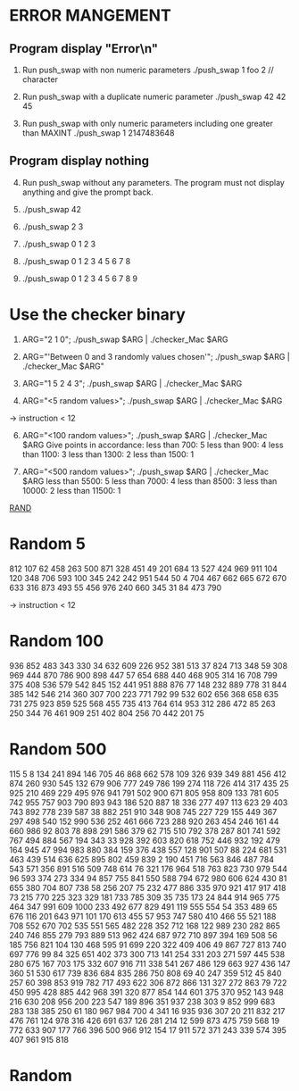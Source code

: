 # ERROR MANGEMENT

## Program display "Error\n"
1. Run push_swap with non numeric parameters
./push_swap 1 foo 2         // character  

2. Run push_swap with a duplicate numeric parameter
./push_swap 42 42 45

3. Run push_swap with only numeric parameters including one greater
than MAXINT
./push_swap 1 2147483648

## Program display nothing

4. Run push_swap without any parameters. The program must not
display anything and give the prompt back.

5. ./push_swap 42

6. ./push_swap 2 3

7. ./push_swap 0 1 2 3

8. ./push_swap 0 1 2 3 4 5 6 7 8

9. ./push_swap 0 1 2 3 4 5 6 7 8 9

# Use the checker binary 

1. ARG="2 1 0"; ./push_swap $ARG | ./checker_Mac $ARG

2. ARG="'Between 0 and 3 randomly values chosen'"; ./push_swap $ARG | ./checker_Mac $ARG"

3. ARG="1 5 2 4 3"; ./push_swap $ARG | ./checker_Mac $ARG

5. ARG="<5 random values>"; ./push_swap $ARG | ./checker_Mac $ARG

-> instruction < 12

6. ARG="<100 random values>"; ./push_swap $ARG | ./checker_Mac $ARG
Give points in accordance:
less than 700: 5
less than 900: 4
less than 1100: 3
less than 1300: 2
less than 1500: 1

7. ARG="<500 random values>"; ./push_swap $ARG | ./checker_Mac $ARG
less than 5500: 5
less than 7000: 4
less than 8500: 3
less than 10000: 2
less than 11500: 1 

[RAND](https://www.random.org/integer-sets/)

# Random 5
812 107 62 458 263
500 871 328 451 49
201 684 13 527 424
969 911 104 120 348
706 593 100 345 242
242 951 544 50 4
704 467 662 665 672
670 633 316 873 493
55 456 976 240 660
345 31 84 473 790

-> instruction < 12

# Random 100

936 852 483 343 330 34 632 609 226 952 381 513 37 824 713 348 59 308 969 444 870 786 900 898 447 57 654 688 440 468 905 314 16 708 799 375 408 536 579 542 845 152 441 951 888 876 77 148 232 889 778 31 844 385 142 546 214 360 307 700 223 771 792 99 532 602 656 368 658 635 731 275 923 859 525 568 455 735 413 764 614 953 312 286 472 85 263 250 344 76 461 909 251 402 804 256 70 442 201 75


# Random 500 

115 5 8 134 241 894 146 705 46 868 662 578 109 326 939 349 881 456 412 874 260 930 545 132 679 906 777 249 786 199 274 118 726 414 317 435 25 925 210 469 229 495 976 941 791 502 900 671 805 958 809 133 781 605 742 955 757 903 790 893 943 186 520 887 18 336 277 497 113 623 29 403 743 892 778 239 587 38 882 251 910 348 908 745 227 729 155 449 367 297 498 540 152 990 536 252 461 666 723 288 920 263 454 246 161 44 660 986 92 803 78 898 291 586 379 62 715 510 792 378 287 801 741 592 767 494 884 567 194 343 33 928 392 603 820 618 752 446 932 192 479 164 945 47 994 983 880 384 159 376 438 557 128 901 507 88 224 681 531 463 439 514 636 625 895 802 459 839 2 190 451 716 563 846 487 784 543 571 356 891 516 509 748 614 76 321 176 964 518 763 823 730 979 544 96 593 374 273 334 94 857 755 841 550 588 794 672 980 606 624 430 81 655 380 704 807 738 58 256 207 75 232 477 886 335 970 921 417 917 418 73 215 770 225 323 329 181 733 785 309 35 735 173 24 844 914 965 775 464 347 991 609 1000 233 492 677 829 491 119 555 554 54 353 489 65 676 116 201 643 971 101 170 613 455 57 953 747 580 410 466 55 521 188 708 552 670 702 535 551 565 482 228 352 712 168 122 989 230 282 865 240 746 855 279 793 889 513 962 424 687 972 710 897 394 169 508 56 185 756 821 104 130 468 595 91 699 220 322 409 406 49 867 727 813 740 697 776 99 84 325 651 402 373 300 713 141 254 331 203 271 597 445 538 280 675 167 703 175 332 607 916 711 338 541 267 486 129 663 927 436 147 360 51 530 617 739 836 684 835 286 750 808 69 40 247 359 512 45 840 257 60 398 853 919 782 717 493 622 306 872 866 131 327 272 863 79 722 450 995 428 885 442 968 391 320 877 854 144 601 375 370 952 143 948 216 630 208 956 200 223 547 189 896 351 937 238 303 9 852 999 683 283 138 385 250 61 180 967 984 700 4 341 16 935 936 307 20 211 832 217 476 761 124 978 316 426 691 637 126 281 214 12 599 873 475 759 568 19 772 633 907 177 766 396 500 966 912 154 17 911 572 371 243 339 574 395 407 961 915 818

# Random 